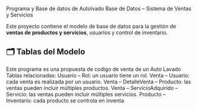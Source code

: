 Programa y Base de datos de Autolvado
Base de Datos – Sistema de Ventas y Servicios

Este proyecto contiene el modelo de base de datos para la gestión de **ventas de productos y servicios**, usuarios y control de inventario.

## 🗂 Tablas del Modelo

Este programa es una propuesta de codigo de venta de un Auto Lavado
Tablas relacionadas:
Usuario – Rol: un usuario tiene un rol.
Venta – Usuario: cada venta es realizada por un usuario.
Venta – DetalleVenta – Producto: las ventas pueden incluir múltiples productos.
Venta – ServicioAdquirido – Servicio: las ventas pueden incluir múltiples servicios.
Producto – Inventario: cada producto se controla en inventa
